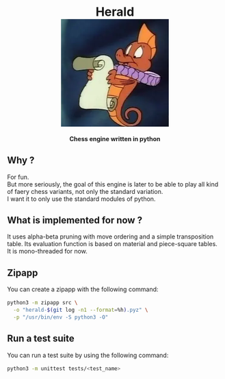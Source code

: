 <h1 align="center">
Herald
<br/>
<img align="center" src="herald.webp">
</h1>
<h4 align="center">Chess engine written in python</h4>

## Why ?

For fun.  
But more seriously, the goal of this engine is later to be able to play
all kind of faery chess variants, not only the standard variation.  
I want it to only use the standard modules of python.

## What is implemented for now ?

It uses alpha-beta pruning with move ordering
and a simple transposition table. Its evaluation function
is based on material and piece-square tables.  
It is mono-threaded for now.

## Zipapp

You can create a zipapp with the following command:

```sh
python3 -m zipapp src \
  -o "herald-$(git log -n1 --format=%h).pyz" \
  -p "/usr/bin/env -S python3 -O"
```

## Run a test suite

You can run a test suite by using the following command:

```sh
python3 -m unittest tests/<test_name>
```

